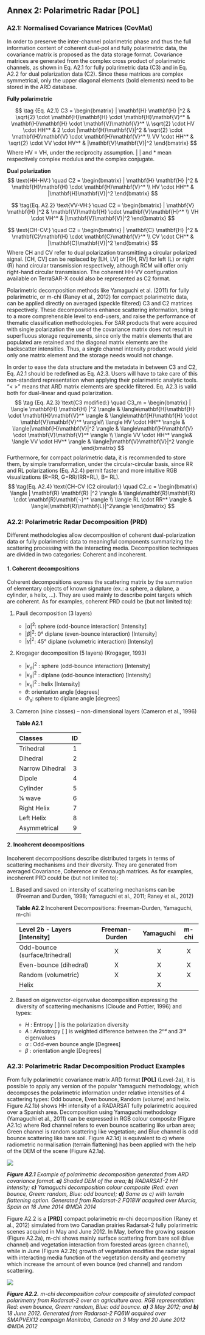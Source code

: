 &#12;

## Annex 2: Polarimetric Radar \[POL]

### A2.1: Normalised Covariance Matrices (CovMat)
In order to preserve the inter-channel polarimetric phase and thus the full information content of coherent dual-pol and fully polarimetric data, the covariance matrix is proposed as the data storage format. Covariance matrices are generated from the complex cross product of polarimetric channels, as shown in Eq. A2.1 for fully polarimetric data (C3) and in Eq. A2.2 for dual polarization data (C2). Since these matrices are complex symmetrical, only the upper diagonal elements (bold elements) need to be stored in the ARD database.

**Fully polarimetric** 

$$ \tag {Eq. A2.1}
C3 = \begin{bmatrix}
| \mathbf{H} \mathbf{H} |^2 & \sqrt{2} \cdot \mathbf{H}\mathbf{H} \cdot \mathbf{H}\mathbf{V}^* & \mathbf{H}\mathbf{H} \cdot \mathbf{V}\mathbf{V}^* \\
\sqrt{2} \cdot HV \cdot HH^* & 2 \cdot |\mathbf{H}\mathbf{V}|^2 & \sqrt{2} \cdot \mathbf{H}\mathbf{V} \cdot \mathbf{H}\mathbf{V}^* \\
VV \cdot HH^* & \sqrt{2} \cdot VV \cdot HV^* & |\mathbf{V}\mathbf{V}|^2
\end{bmatrix}
$$
Where HV = VH, under the reciprocity assumption. \| \| and \* mean respectively complex modulus and the complex conjugate. 

**Dual polarization**
$$
\text{HH-HV:} \quad C2 = \begin{bmatrix}
| \mathbf{H} \mathbf{H} |^2 & \mathbf{H}\mathbf{H} \cdot \mathbf{H}\mathbf{V}^* \\
HV \cdot HH^* &  |\mathbf{H}\mathbf{V}|^2
\end{bmatrix}
$$

$$
\tag{Eq. A2.2} \text{VV-VH:} \quad C2 = \begin{bmatrix}
| \mathbf{V} \mathbf{H} |^2 & \mathbf{V}\mathbf{H} \cdot \mathbf{V}\mathbf{H}^* \\
VH \cdot VH^* &  |\mathbf{V}\mathbf{V}|^2
\end{bmatrix}
$$

$$
\text{CH-CV:} \quad C2 = \begin{bmatrix}
| \mathbf{C} \mathbf{H} |^2 & \mathbf{C}\mathbf{H} \cdot \mathbf{C}\mathbf{V}^* \\
CV \cdot CH^* &  |\mathbf{C}\mathbf{V}|^2
\end{bmatrix}
$$
Where CH and CV refer to dual polarization transmitting a circular polarized signal. \[CH, CV] can be replaced by \[LH, LV] or \[RH, RV] for left (L) or right (R) hand circular transmission respectively, although RCM will offer only right-hand circular transmission. The coherent HH-VV configuration available on TerraSAR-X could also be represented as C2 format. 

Polarimetric decomposition methods like Yamaguchi et al. (2011) for fully polarimetric, or m-chi (Raney et al., 2012) for compact polarimetric data, can be applied directly on averaged (speckle filtered) C3 and C2 matrices respectively. These decompositions enhance scattering information, bring it to a more comprehensible level to end-users, and raise the performance of thematic classification methodologies. For SAR products that were acquired with single polarization the use of the covariance matrix does not result in superfluous storage requirements, since only the matrix elements that are populated are retained and the diagonal matrix elements are the backscatter intensities. Thus, a single channel intensity product would yield only one matrix element and the storage needs would not change.

In order to ease the data structure and the metadata in between C3 and C2, Eq. A2.1 should be redefined as Eq. A2.3. Users will have to take care of this non-standard representation when applying their polarimetric analytic tools. “\< \>” means that ARD matrix elements are speckle filtered. Eq. A2.3 is valid both for dual-linear and quad polarization.
$$
\tag {Eq. A2.3}
\text{C3 modified:} \quad C3_m = \begin{bmatrix}
| \langle \mathbf{H} \mathbf{H} |^2 \rangle & \langle\mathbf{H}\mathbf{H} \cdot \mathbf{H}\mathbf{V}^* \rangle & \langle\mathbf{H}\mathbf{H} \cdot \mathbf{V}\mathbf{V}^* \rangle\\
\langle HV \cdot HH^* \rangle & \langle|\mathbf{H}\mathbf{V}|^2 \rangle & \langle\mathbf{H}\mathbf{V} \cdot \mathbf{V}\mathbf{V}^* \rangle \\
\langle VV \cdot HH^* \rangle& \langle VV \cdot HV^* \rangle & \langle|\mathbf{V}\mathbf{V}|^2 \rangle
\end{bmatrix}
$$
Furthermore, for compact polarimetric data, it is recommended to store them, by simple transformation, under the circular-circular basis, since RR and RL polarizations (Eq. A2.4) permit faster and more intuitive RGB visualizations (R=RR, G=RR/(RR+RL), B= RL).
$$
\tag{Eq. A2.4} 
\text{CH-CV (C2 circular):} \quad C2_c = \begin{bmatrix}
\langle | \mathbf{R} \mathbf{R} |^2 \rangle & \langle\mathbf{R}\mathbf{R} \cdot \mathbf{R}\mathbf{¬}^* \rangle \\
\langle RL \cdot RR^* \rangle &  \langle|\mathbf{R}\mathbf{L}|^2\rangle
\end{bmatrix}
$$

### A2.2: Polarimetric Radar Decomposition (PRD)

Different methodologies allow decomposition of coherent dual-polarization data or fully polarimetric data to meaningful components summarizing the scattering processing with the interacting media. Decomposition techniques are divided in two categories: Coherent and incoherent.

#### 1. Coherent decompositions

Coherent decompositions express the scattering matrix by the summation of elementary objects of known signature (ex.: a sphere, a diplane, a cylinder, a helix, …). They are used mainly to describe point targets which are coherent. As for examples, coherent PRD could be (but not limited to):

1. Pauli decomposition (3 layers)
   - $`|\alpha|^2`$: sphere (odd-bounce interaction) \[Intensity]
   - $`|\beta|^2`$: 0° diplane (even-bounce interaction) \[Intensity]
   - $`|\gamma|^2`$: 45° diplane (volumetric interaction) \[Intensity]
2. Krogager decomposition (5 layers) (Krogager, 1993)
   - $`|\kappa_\sigma|^2`$ : sphere (odd-bounce interaction) \[Intensity]
   - $`|\kappa_\delta|^2`$ : diplane (odd-bounce interaction) \[Intensity]
   - $`|\kappa_\eta|^2`$ : helix \[Intensity]
   - $`\theta`$: orientation angle \[degrees]
   - $`\Phi_s`$: sphere to diplane angle \[degrees]
3. Cameron (nine classes) – non-dimensional layers (Cameron et al., 1996)
   
   **Table A2.1**
   
   | Classes         |  ID  |
   | :-------------- | :--: |
   | Trihedral       |  1   |
   | Dihedral        |  2   |
   | Narrow Dihedral |  3   |
   | Dipole          |  4   |
   | Cylinder        |  5   |
   | ¼ wave          |  6   |
   | Right Helix     |  7   |
   | Left Helix      |  8   |
   | Asymmetrical    |  9   |

#### 2. Incoherent decompositions

Incoherent decompositions describe distributed targets in terms of scattering mechanisms and their diversity. They are generated from averaged Covariance, Coherence or Kennaugh matrices. As for examples, incoherent PRD could be (but not limited to):

1. Based and saved on intensity of scattering mechanisms can be (Freeman and Durden, 1998; Yamaguchi et al., 2011; Raney et al., 2012)
   
   **Table A2.2**  Incoherent Decompositions: Freeman-Durden, Yamaguchi, m-chi
   
   | Level 2b - Layers [Intensity]  | Freeman-Durden | Yamaguchi | m-chi |
   | :----------------------------- | :------------: | :-------: | :---: |
   | Odd-bounce (surface/trihedral) |       X        |     X     |   X   |
   | Even-bounce (dihedral)         |       X        |     X     |   X   |
   | Random (volumetric)            |       X        |     X     |   X   |
   | Helix                          |                |     X     |       |
    
2. Based on eigenvector-eigenvalue decomposition expressing the diversity of scattering mechanisms (Cloude and Pottier, 1996) and types:
   - $`H`$ : Entropy \[ \]  is the polarization diversity
   - $`A`$ : Anisotropy \[ \]  is weighted difference between the 2ⁿᵈ and 3ʳᵈ eigenvalues
   - $`\alpha`$ : Odd-even bounce angle \[Degrees]
   - $`\beta`$ : orientation angle \[Degrees]

### A2.3: Polarimetric Radar Decomposition Product Examples

From fully polarimetric covariance matrix ARD format **\[POL]** (Level-2a), it is possible to apply any version of the popular Yamaguchi methodology, which decomposes the polarimetric information under relative intensities of 4 scattering types: Odd bounce, Even bounce, Random (volume) and helix. Figure A2.1b) shows HH intensity of a RADARSAT fully polarimetric acquired over a Spanish area. Decomposition using Yamaguchi methodology (Yamaguchi et al., 2011) can be expressed in RGB colour composite (Figure A2.1c) where Red channel refers to even bounce scattering like urban area; Green channel is random scattering like vegetation; and Blue channel is odd bounce scattering like bare soil. Figure A2.1d) is equivalent to c) where radiometric normalisation (terrain flattening) has been applied with the help of the DEM of the scene (Figure A2.1a).

![](./figures/figA2.1-POL-decomposition.jpeg)

***Figure A2.1**  Example of polarimetric decomposition generated from ARD covariance format.  **a)** Shaded DEM of the area; **b)** RADARSAT-2 HH intensity; **c)** Yamaguchi decomposition colour composite (Red: even bounce, Green: random, Blue: odd bounce); **d)** Same as c) with terrain flattening option. Generated from Radarsat-2 FQ18W acquired over Murcia, Spain on 18 June 2014 ©MDA 2014*


Figure A2.2 is a **\[PRD]** compact polarimetric m-chi decomposition (Raney et al., 2012) simulated from two Canadian prairies Radarsat-2 fully polarimetric scenes acquired in May and June 2012. In May, before the growing season (Figure A2.2a), m-chi shows mainly surface scattering from bare soil (blue channel) and vegetation interaction from forested areas (green channel), while in June (Figure A2.2b) growth of vegetation modifies the radar signal with interacting media function of the vegetation density and geometry which increase the amount of even bounce (red channel) and random scattering. 

![](./figures/figA2.2-m-chi-decomposition.jpeg)

***Figure A2.2.**  m-chi decomposition colour composite of simulated compact polarimetry from Radarsat-2 over an agriculture area. RGB representation: Red: even bounce, Green: random, Blue: odd bounce. **a)** 3 May 2012; and **b)** 18 June 2012. Generated from Radarsat-2 FQ6W acquired over SMAPVEX12 campaign Manitoba, Canada on 3 May and 20 June 2012 ©MDA 2012*



